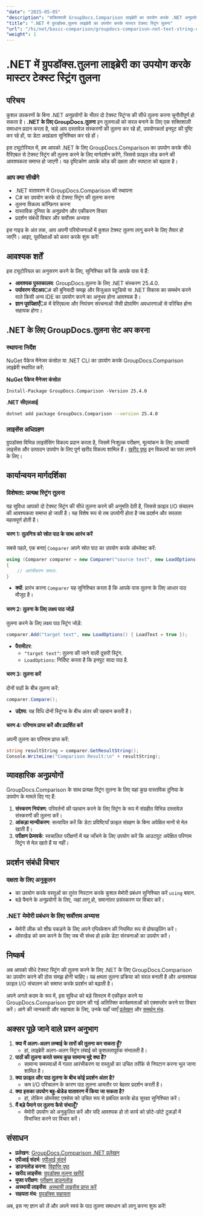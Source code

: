 ```yaml
---
"date": "2025-05-05"
"description": "शक्तिशाली GroupDocs.Comparison लाइब्रेरी का उपयोग करके .NET अनुप्रयोगों में टेक्स्ट स्ट्रिंग्स की कुशलतापूर्वक तुलना करना सीखें। इस विस्तृत ट्यूटोरियल के साथ अपने कोड को सुव्यवस्थित करें।"
"title": ".NET में ग्रुपडॉक्स.तुलना लाइब्रेरी का उपयोग करके मास्टर टेक्स्ट स्ट्रिंग तुलना"
"url": "/hi/net/basic-comparison/groupdocs-comparison-net-text-string-compare/"
"weight": 1
---
```


# .NET में ग्रुपडॉक्स.तुलना लाइब्रेरी का उपयोग करके मास्टर टेक्स्ट स्ट्रिंग तुलना

## परिचय

कुशल उपकरणों के बिना .NET अनुप्रयोगों के भीतर दो टेक्स्ट स्ट्रिंग्स की सीधे तुलना करना चुनौतीपूर्ण हो सकता है। **.NET के लिए GroupDocs.तुलना** इन तुलनाओं को सरल बनाने के लिए एक शक्तिशाली समाधान प्रदान करता है, चाहे आप दस्तावेज़ संस्करणों की तुलना कर रहे हों, उपयोगकर्ता इनपुट की पुष्टि कर रहे हों, या डेटा अखंडता सुनिश्चित कर रहे हों।

इस ट्यूटोरियल में, हम आपको .NET के लिए GroupDocs.Comparison का उपयोग करके सीधे वैरिएबल से टेक्स्ट स्ट्रिंग की तुलना करने के लिए मार्गदर्शन करेंगे, जिससे फ़ाइल लोड करने की आवश्यकता समाप्त हो जाएगी। यह दृष्टिकोण आपके कोड की दक्षता और स्पष्टता को बढ़ाता है।

### आप क्या सीखेंगे
- .NET वातावरण में GroupDocs.Comparison की स्थापना
- C# का उपयोग करके दो टेक्स्ट स्ट्रिंग की तुलना करना
- तुलना विकल्प कॉन्फ़िगर करना
- वास्तविक दुनिया के अनुप्रयोग और एकीकरण विचार
- प्रदर्शन संबंधी विचार और सर्वोत्तम अभ्यास

इस गाइड के अंत तक, आप अपनी परियोजनाओं में कुशल टेक्स्ट तुलना लागू करने के लिए तैयार हो जाएँगे। आइए, पूर्वापेक्षाओं को कवर करके शुरू करें!

## आवश्यक शर्तें

इस ट्यूटोरियल का अनुसरण करने के लिए, सुनिश्चित करें कि आपके पास ये हैं:

- **आवश्यक पुस्तकालय**: GroupDocs.तुलना के लिए .NET संस्करण 25.4.0.
- **पर्यावरण सेटअप**C# की बुनियादी समझ और विजुअल स्टूडियो या .NET विकास का समर्थन करने वाले किसी अन्य IDE का उपयोग करने का अनुभव होना आवश्यक है।
- **ज्ञान पूर्वापेक्षाएँ**C# में वेरिएबल्स और नियंत्रण संरचनाओं जैसी प्रोग्रामिंग अवधारणाओं से परिचित होना सहायक होगा।

## .NET के लिए GroupDocs.तुलना सेट अप करना

### स्थापना निर्देश

NuGet पैकेज मैनेजर कंसोल या .NET CLI का उपयोग करके GroupDocs.Comparison लाइब्रेरी स्थापित करें:

**NuGet पैकेज मैनेजर कंसोल**
```shell
Install-Package GroupDocs.Comparison -Version 25.4.0
```

**.NET सीएलआई**
```bash
dotnet add package GroupDocs.Comparison --version 25.4.0
```

### लाइसेंस अधिग्रहण

ग्रुपडॉक्स विभिन्न लाइसेंसिंग विकल्प प्रदान करता है, जिसमें निःशुल्क परीक्षण, मूल्यांकन के लिए अस्थायी लाइसेंस और उत्पादन उपयोग के लिए पूर्ण खरीद विकल्प शामिल हैं। [खरीद पृष्ठ](https://purchase.groupdocs.com/buy) इन विकल्पों का पता लगाने के लिए।

## कार्यान्वयन मार्गदर्शिका

### विशेषता: प्रत्यक्ष स्ट्रिंग तुलना

यह सुविधा आपको दो टेक्स्ट स्ट्रिंग की सीधे तुलना करने की अनुमति देती है, जिससे फ़ाइल I/O संचालन की आवश्यकता समाप्त हो जाती है। यह विशेष रूप से तब उपयोगी होता है जब प्रदर्शन और सरलता महत्वपूर्ण होती है।

#### चरण 1: तुलनित्र को स्रोत पाठ के साथ आरंभ करें
सबसे पहले, एक बनाएं `Comparer` अपने स्रोत पाठ का उपयोग करके ऑब्जेक्ट करें:

```csharp
using (Comparer comparer = new Comparer("source text", new LoadOptions() { LoadText = true }))
{
    // आरंभीकरण सफल.
}
```
- **क्यों**: प्रारंभ करना `Comparer` यह सुनिश्चित करता है कि आपके पास तुलना के लिए आधार पाठ मौजूद है।

#### चरण 2: तुलना के लिए लक्ष्य पाठ जोड़ें
तुलना करने के लिए लक्ष्य पाठ स्ट्रिंग जोड़ें:

```csharp
comparer.Add("target text", new LoadOptions() { LoadText = true });
```
- **पैरामीटर**:
  - `"target text"`: तुलना की जाने वाली दूसरी स्ट्रिंग.
  - `LoadOptions`: निर्दिष्ट करता है कि इनपुट सादा पाठ है.

#### चरण 3: तुलना करें
दोनों पाठों के बीच तुलना करें:

```csharp
comparer.Compare();
```
- **उद्देश्य**: यह विधि दोनों स्ट्रिंग्स के बीच अंतर की पहचान करती है।

#### चरण 4: परिणाम प्राप्त करें और प्रदर्शित करें
अपनी तुलना का परिणाम प्राप्त करें:

```csharp
string resultString = comparer.GetResultString();
Console.WriteLine("Comparison Result:\n" + resultString);
```

## व्यावहारिक अनुप्रयोगों

GroupDocs.Comparison के साथ प्रत्यक्ष स्ट्रिंग तुलना के लिए यहां कुछ वास्तविक दुनिया के उपयोग के मामले दिए गए हैं:

1. **संस्करण नियंत्रण**: परिवर्तनों की पहचान करने के लिए स्ट्रिंग के रूप में संग्रहीत विभिन्न दस्तावेज़ संस्करणों की तुलना करें।
2. **आंकड़ा मान्यीकरण**: सत्यापित करें कि डेटा प्रविष्टियाँ फ़ाइल संग्रहण के बिना अपेक्षित मानों से मेल खाती हैं।
3. **परीक्षण फ्रेमवर्क**: स्वचालित परीक्षणों में यह जाँचने के लिए उपयोग करें कि आउटपुट अपेक्षित परिणाम स्ट्रिंग से मेल खाते हैं या नहीं।

## प्रदर्शन संबंधी विचार

### दक्षता के लिए अनुकूलन
- का उपयोग करके वस्तुओं का तुरंत निपटान करके कुशल मेमोरी प्रबंधन सुनिश्चित करें `using` बयान.
- बड़े पैमाने के अनुप्रयोगों के लिए, जहां लागू हो, समानांतर प्रसंस्करण पर विचार करें।

### .NET मेमोरी प्रबंधन के लिए सर्वोत्तम अभ्यास
- मेमोरी लीक को शीघ्र पकड़ने के लिए अपने एप्लिकेशन की नियमित रूप से प्रोफाइलिंग करें।
- ओवरहेड को कम करने के लिए जब भी संभव हो हल्के डेटा संरचनाओं का उपयोग करें।

## निष्कर्ष

अब आपको सीधे टेक्स्ट स्ट्रिंग की तुलना करने के लिए .NET के लिए GroupDocs.Comparison का उपयोग करने की ठोस समझ होनी चाहिए। यह क्षमता तुलना प्रक्रिया को सरल बनाती है और अनावश्यक फ़ाइल I/O संचालन को समाप्त करके प्रदर्शन को बढ़ाती है।

अपने अगले कदम के रूप में, इस सुविधा को बड़े सिस्टम में एकीकृत करने या GroupDocs.Comparison द्वारा प्रदान की गई अतिरिक्त कार्यक्षमताओं को एक्सप्लोर करने पर विचार करें। आगे की जानकारी और सहायता के लिए, उनके यहाँ जाएँ [प्रलेखन](https://docs.groupdocs.com/comparison/net/) और [समर्थन मंच](https://forum.groupdocs.com/c/comparison/).

## अक्सर पूछे जाने वाले प्रश्न अनुभाग

1. **क्या मैं अलग-अलग लम्बाई के तारों की तुलना कर सकता हूँ?**
   - हां, लाइब्रेरी अलग-अलग स्ट्रिंग लंबाई को कुशलतापूर्वक संभालती है।
2. **पाठों की तुलना करते समय कुछ सामान्य मुद्दे क्या हैं?**
   - सामान्य समस्याओं में गलत आरंभीकरण या वस्तुओं का उचित तरीके से निपटान करना भूल जाना शामिल है।
3. **क्या फ़ाइल और पाठ तुलना के बीच कोई प्रदर्शन अंतर है?**
   - कम I/O परिचालन के कारण पाठ तुलना आमतौर पर बेहतर प्रदर्शन करती है।
4. **क्या इसका उपयोग बहु-थ्रेडेड वातावरण में किया जा सकता है?**
   - हां, लेकिन ऑब्जेक्ट एक्सेस को उचित रूप से प्रबंधित करके थ्रेड सुरक्षा सुनिश्चित करें।
5. **मैं बड़े पैमाने पर तुलना कैसे संभालूँ?**
   - मेमोरी उपयोग को अनुकूलित करें और यदि आवश्यक हो तो कार्य को छोटे-छोटे टुकड़ों में विभाजित करने पर विचार करें।

## संसाधन
- **प्रलेखन**: [GroupDocs.Comparison .NET प्रलेखन](https://docs.groupdocs.com/comparison/net/)
- **एपीआई संदर्भ**: [एपीआई संदर्भ](https://reference.groupdocs.com/comparison/net/)
- **डाउनलोड करना**: [विज्ञप्ति पृष्ठ](https://releases.groupdocs.com/comparison/net/)
- **खरीद लाइसेंस**: [ग्रुपडॉक्स तुलना खरीदें](https://purchase.groupdocs.com/buy)
- **मुफ्त परीक्षण**: [परीक्षण डाउनलोड](https://releases.groupdocs.com/comparison/net/)
- **अस्थायी लाइसेंस**: [अस्थायी लाइसेंस प्राप्त करें](https://purchase.groupdocs.com/temporary-license/)
- **सहयता मंच**: [ग्रुपडॉक्स सहायता](https://forum.groupdocs.com/c/comparison/)

अब, इस नए ज्ञान को लें और अपने स्वयं के पाठ तुलना समाधान को लागू करना शुरू करें!